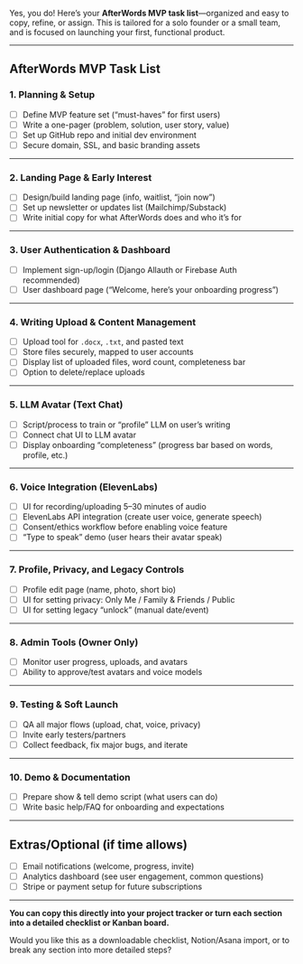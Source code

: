 Yes, you do! Here’s your **AfterWords MVP task list**—organized and easy to copy, refine, or assign. This is tailored for a solo founder or a small team, and is focused on launching your first, functional product.

---

## **AfterWords MVP Task List**

### **1. Planning & Setup**

* [ ] Define MVP feature set (“must-haves” for first users)
* [ ] Write a one-pager (problem, solution, user story, value)
* [ ] Set up GitHub repo and initial dev environment
* [ ] Secure domain, SSL, and basic branding assets

---

### **2. Landing Page & Early Interest**

* [ ] Design/build landing page (info, waitlist, “join now”)
* [ ] Set up newsletter or updates list (Mailchimp/Substack)
* [ ] Write initial copy for what AfterWords does and who it’s for

---

### **3. User Authentication & Dashboard**

* [ ] Implement sign-up/login (Django Allauth or Firebase Auth recommended)
* [ ] User dashboard page (“Welcome, here’s your onboarding progress”)

---

### **4. Writing Upload & Content Management**

* [ ] Upload tool for `.docx`, `.txt`, and pasted text
* [ ] Store files securely, mapped to user accounts
* [ ] Display list of uploaded files, word count, completeness bar
* [ ] Option to delete/replace uploads

---

### **5. LLM Avatar (Text Chat)**

* [ ] Script/process to train or “profile” LLM on user’s writing
* [ ] Connect chat UI to LLM avatar
* [ ] Display onboarding “completeness” (progress bar based on words, profile, etc.)

---

### **6. Voice Integration (ElevenLabs)**

* [ ] UI for recording/uploading 5–30 minutes of audio
* [ ] ElevenLabs API integration (create user voice, generate speech)
* [ ] Consent/ethics workflow before enabling voice feature
* [ ] “Type to speak” demo (user hears their avatar speak)

---

### **7. Profile, Privacy, and Legacy Controls**

* [ ] Profile edit page (name, photo, short bio)
* [ ] UI for setting privacy: Only Me / Family & Friends / Public
* [ ] UI for setting legacy “unlock” (manual date/event)

---

### **8. Admin Tools (Owner Only)**

* [ ] Monitor user progress, uploads, and avatars
* [ ] Ability to approve/test avatars and voice models

---

### **9. Testing & Soft Launch**

* [ ] QA all major flows (upload, chat, voice, privacy)
* [ ] Invite early testers/partners
* [ ] Collect feedback, fix major bugs, and iterate

---

### **10. Demo & Documentation**

* [ ] Prepare show & tell demo script (what users can do)
* [ ] Write basic help/FAQ for onboarding and expectations

---

## **Extras/Optional (if time allows)**

* [ ] Email notifications (welcome, progress, invite)
* [ ] Analytics dashboard (see user engagement, common questions)
* [ ] Stripe or payment setup for future subscriptions

---

**You can copy this directly into your project tracker or turn each section into a detailed checklist or Kanban board.**

Would you like this as a downloadable checklist, Notion/Asana import, or to break any section into more detailed steps?
